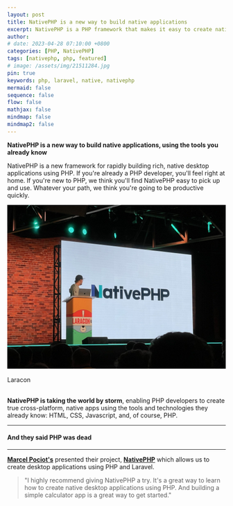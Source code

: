 ```yaml
---
layout: post
title: NativePHP is a new way to build native applications
excerpt: NativePHP is a PHP framework that makes it easy to create native desktop applications. NativePHP is a new framework for rapidly building rich, native desktop applications using PHP. If you're already a PHP developer, you'll feel right at home. If you're new to PHP, we think you'll find NativePHP easy to pick up and use.
author: 
# date: 2023-04-28 07:10:00 +0800
categories: [PHP, NativePHP]
tags: [nativephp, php, featured]
# image: /assets/img/21511284.jpg
pin: true
keywords: php, laravel, native, nativephp
mermaid: false
sequence: false
flow: false
mathjax: false
mindmap: false
mindmap2: false
---
```


**NativePHP is a new way to build native applications, using the tools you already know**


<span class="dropcap-element-slot">N</span>ativePHP is a new framework for rapidly building rich, native desktop applications using PHP. If you're already a PHP developer, you'll feel right at home. If you're new to PHP, we think you'll find NativePHP easy to pick up and use. Whatever your path, we think you're going to be productive quickly.


![Alt](/assets/images/posts/native_php_laravel.jpeg)  
<div class="image-caption-container image-caption-container-ux-impr content-small-text">
<!----><span class="image-caption"><!---->Laracon</span>
<!---- ><span class="image-attribution image-attribution-ux-impr">© Provided by Her Zindagi</span><! -->
</div>

<br/>

**NativePHP is taking the world by storm**, enabling PHP developers to create true cross-platform, native apps using the tools and technologies they already know: HTML, CSS, Javascript, and, of course, PHP.

---

#### And they said PHP was dead

---


[**Marcel Pociot's**](https://github.com/mpociot) presented their project, [**NativePHP**](https://nativephp.com/) which allows us to create desktop applications using PHP and Laravel.


> "I highly recommend giving NativePHP a try. It's a great way to learn how to create native desktop applications using PHP. And building a simple calculator app is a great way to get started."
